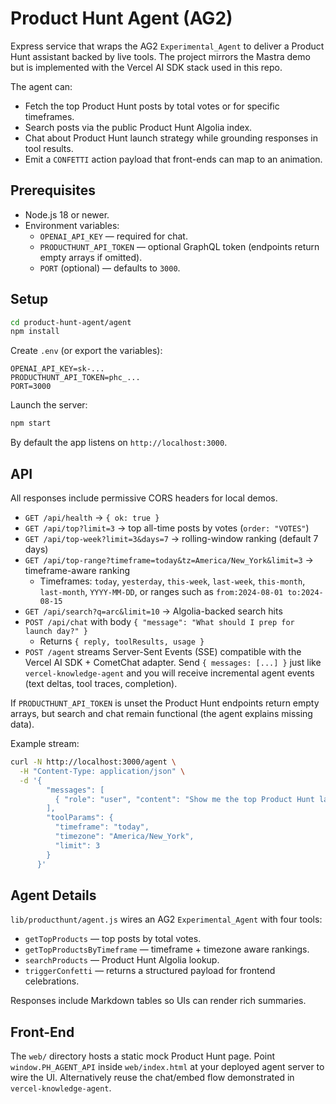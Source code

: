 # Product Hunt Agent (AG2)

Express service that wraps the AG2 `Experimental_Agent` to deliver a Product Hunt assistant backed by live tools. The project mirrors the Mastra demo but is implemented with the Vercel AI SDK stack used in this repo.

The agent can:

- Fetch the top Product Hunt posts by total votes or for specific timeframes.
- Search posts via the public Product Hunt Algolia index.
- Chat about Product Hunt launch strategy while grounding responses in tool results.
- Emit a `CONFETTI` action payload that front-ends can map to an animation.

## Prerequisites

- Node.js 18 or newer.
- Environment variables:
  - `OPENAI_API_KEY` — required for chat.
  - `PRODUCTHUNT_API_TOKEN` — optional GraphQL token (endpoints return empty arrays if omitted).
  - `PORT` (optional) — defaults to `3000`.

## Setup

```bash
cd product-hunt-agent/agent
npm install
```

Create `.env` (or export the variables):

```
OPENAI_API_KEY=sk-...
PRODUCTHUNT_API_TOKEN=phc_...
PORT=3000
```

Launch the server:

```bash
npm start
```

By default the app listens on `http://localhost:3000`.

## API

All responses include permissive CORS headers for local demos.

- `GET /api/health` → `{ ok: true }`
- `GET /api/top?limit=3` → top all-time posts by votes (`order: "VOTES"`)
- `GET /api/top-week?limit=3&days=7` → rolling-window ranking (default 7 days)
- `GET /api/top-range?timeframe=today&tz=America/New_York&limit=3` → timeframe-aware ranking
  - Timeframes: `today`, `yesterday`, `this-week`, `last-week`, `this-month`, `last-month`, `YYYY-MM-DD`, or ranges such as `from:2024-08-01 to:2024-08-15`
- `GET /api/search?q=arc&limit=10` → Algolia-backed search hits
- `POST /api/chat` with body `{ "message": "What should I prep for launch day?" }`
  - Returns `{ reply, toolResults, usage }`
- `POST /agent` streams Server-Sent Events (SSE) compatible with the Vercel AI SDK + CometChat adapter. Send `{ messages: [...] }` just like `vercel-knowledge-agent` and you will receive incremental agent events (text deltas, tool traces, completion).

If `PRODUCTHUNT_API_TOKEN` is unset the Product Hunt endpoints return empty arrays, but search and chat remain functional (the agent explains missing data).

Example stream:

```bash
curl -N http://localhost:3000/agent \
  -H "Content-Type: application/json" \
  -d '{
        "messages": [
          { "role": "user", "content": "Show me the top Product Hunt launches today." }
        ],
        "toolParams": {
          "timeframe": "today",
          "timezone": "America/New_York",
          "limit": 3
        }
      }'
```

## Agent Details

`lib/producthunt/agent.js` wires an AG2 `Experimental_Agent` with four tools:

- `getTopProducts` — top posts by total votes.
- `getTopProductsByTimeframe` — timeframe + timezone aware rankings.
- `searchProducts` — Product Hunt Algolia lookup.
- `triggerConfetti` — returns a structured payload for frontend celebrations.

Responses include Markdown tables so UIs can render rich summaries.

## Front-End

The `web/` directory hosts a static mock Product Hunt page. Point `window.PH_AGENT_API` inside `web/index.html` at your deployed agent server to wire the UI. Alternatively reuse the chat/embed flow demonstrated in `vercel-knowledge-agent`.
